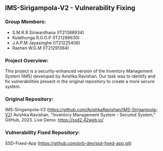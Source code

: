 

## IMS-Sirigampola-V2 - Vulnerability Fixing

### Group Members:
- S.M.R.R.Siriwardhana (IT21388934)
- Kulathunga R.G.G.P (IT21288630)
- J.A.P.M Jayasinghe (IT21225406)
- Rashen W.G.M (IT21291364)

### Project Overview:
This project is a security-enhanced version of the Inventory Management System (IMS) developed by Avishka Ravishan. Our task was to identify and fix vulnerabilities present in the original repository to create a more secure system.

### Original Repository:
IMS-Sirigampola-V2 (https://github.com/AvishkaRavishan/IMS-Sirigampola-V2)
Avishka Ravishan, "Inventory Management System - Secured System," GitHub, 2023.
Live Demo: https://ssd2.42web.io/

### Vulnerability Fixed Repository:
SSD-Fixed-App (https://github.com/prb-dev/ssd-fixed-app.git)





